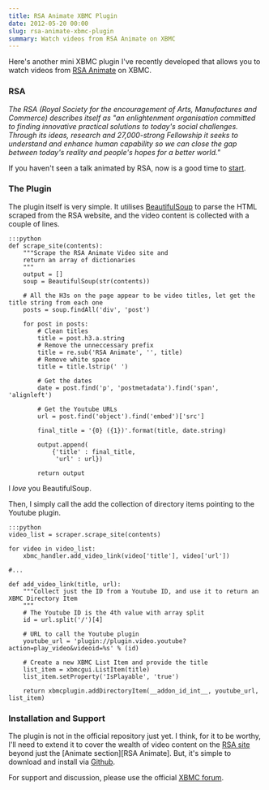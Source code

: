 ```yaml
---
title: RSA Animate XBMC Plugin
date: 2012-05-20 00:00
slug: rsa-animate-xbmc-plugin
summary: Watch videos from RSA Animate on XBMC
---
```


</p>

<div class="intro">
Here's another mini XBMC plugin I've recently developed that allows you
to watch videos from <a href="http://comment.rsablogs.org.uk/videos/">RSA Animate</a> on XBMC.
</div>

</p>

### RSA

*The RSA (Royal Society for the encouragement of Arts, Manufactures and Commerce) describes itself as "an enlightenment organisation committed to finding innovative practical solutions to today's social challenges. Through its ideas, research and 27,000-strong Fellowship it seeks to understand and enhance human capability so we can close the gap between today's reality and people's hopes for a better world."*

If you haven't seen a talk animated by RSA, now is a good time to
[start][].

</p>

### The Plugin

</p>

The plugin itself is very simple. It utilises [BeautifulSoup][] to parse
the HTML scraped from the RSA website, and the video content is
collected with a couple of lines.

    :::python
    def scrape_site(contents):
        """Scrape the RSA Animate Video site and
        return an array of dictionaries
        """
        output = []
        soup = BeautifulSoup(str(contents))

        # All the H3s on the page appear to be video titles, let get the title string from each one
        posts = soup.findAll('div', 'post')

        for post in posts:
            # Clean titles
            title = post.h3.a.string
            # Remove the unneccessary prefix
            title = re.sub('RSA Animate', '', title)
            # Remove white space
            title = title.lstrip(' ')

            # Get the dates
            date = post.find('p', 'postmetadata').find('span', 'alignleft')

            # Get the Youtube URLs
            url = post.find('object').find('embed')['src']

            final_title = '{0} ({1})'.format(title, date.string)

            output.append(
                {'title' : final_title,
                 'url' : url})

            return output


I *love* you BeautifulSoup.

</p>

Then, I simply call the add the collection of directory items pointing
to the Youtube plugin.

    :::python
    video_list = scraper.scrape_site(contents)

    for video in video_list:
        xbmc_handler.add_video_link(video['title'], video['url'])

    #...

    def add_video_link(title, url):
        """Collect just the ID from a Youtube ID, and use it to return an XBMC Directory Item
        """
        # The Youtube ID is the 4th value with array split
        id = url.split('/')[4]

        # URL to call the Youtube plugin
        youtube_url = 'plugin://plugin.video.youtube?action=play_video&videoid=%s' % (id)

        # Create a new XBMC List Item and provide the title
        list_item = xbmcgui.ListItem(title)
        list_item.setProperty('IsPlayable', 'true')

        return xbmcplugin.addDirectoryItem(__addon_id_int__, youtube_url, list_item)

### Installation and Support

</p>

The plugin is not in the official repository just yet. I think, for it
to be worthy, I'll need to extend it to cover the wealth of video
content on the [RSA site][] beyond just the [Animate section][RSA
Animate]. But, it's simple to download and install via [Github][].

</p>

For support and discussion, please use the official [XBMC forum][].

</p>

  [start]: http://www.youtube.com/watch?feature=player_embedded&v=u6XAPnuFjJc
  [BeautifulSoup]: http://www.crummy.com/software/BeautifulSoup/
  [RSA site]: http://www.thersa.org
  [Github]: https://github.com/lextoumbourou/plugin.video.rsa_animate
  [XBMC forum]: http://forum.xbmc.org/showthread.php?tid=128173
